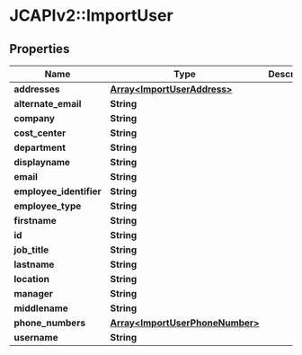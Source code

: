 # JCAPIv2::ImportUser

## Properties
Name | Type | Description | Notes
------------ | ------------- | ------------- | -------------
**addresses** | [**Array&lt;ImportUserAddress&gt;**](ImportUserAddress.md) |  | [optional] 
**alternate_email** | **String** |  | [optional] 
**company** | **String** |  | [optional] 
**cost_center** | **String** |  | [optional] 
**department** | **String** |  | [optional] 
**displayname** | **String** |  | [optional] 
**email** | **String** |  | [optional] 
**employee_identifier** | **String** |  | [optional] 
**employee_type** | **String** |  | [optional] 
**firstname** | **String** |  | [optional] 
**id** | **String** |  | [optional] 
**job_title** | **String** |  | [optional] 
**lastname** | **String** |  | [optional] 
**location** | **String** |  | [optional] 
**manager** | **String** |  | [optional] 
**middlename** | **String** |  | [optional] 
**phone_numbers** | [**Array&lt;ImportUserPhoneNumber&gt;**](ImportUserPhoneNumber.md) |  | [optional] 
**username** | **String** |  | [optional] 

